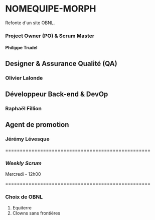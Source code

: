 # NOMEQUIPE-MORPH
Refonte d'un site OBNL.

### **Project Owner (PO) & Scrum Master**
#### Philippe Trudel

## **Designer & Assurance Qualité (QA)**
### Olivier Lalonde

## **Développeur Back-end & DevOp**
### Raphaël Fillion

## **Agent de promotion**
### Jérémy Lévesque
==================================================

### *Weekly Scrum*
Mercredi - 12h00

==================================================

### **Choix de OBNL**
1. Equiterre
2. Clowns sans frontières
